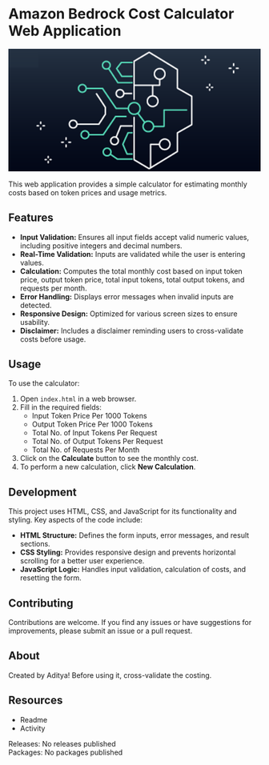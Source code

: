 # Amazon Bedrock Cost Calculator Web Application

![Calculator Preview](bedrock_cost_cal_image.png)

This web application provides a simple calculator for estimating monthly costs based on token prices and usage metrics.

## Features
- **Input Validation:** Ensures all input fields accept valid numeric values, including positive integers and decimal numbers.
- **Real-Time Validation:** Inputs are validated while the user is entering values.
- **Calculation:** Computes the total monthly cost based on input token price, output token price, total input tokens, total output tokens, and requests per month.
- **Error Handling:** Displays error messages when invalid inputs are detected.
- **Responsive Design:** Optimized for various screen sizes to ensure usability.
- **Disclaimer:** Includes a disclaimer reminding users to cross-validate costs before usage.

## Usage
To use the calculator:

1. Open `index.html` in a web browser.
2. Fill in the required fields:
   - Input Token Price Per 1000 Tokens
   - Output Token Price Per 1000 Tokens
   - Total No. of Input Tokens Per Request
   - Total No. of Output Tokens Per Request
   - Total No. of Requests Per Month
3. Click on the **Calculate** button to see the monthly cost.
4. To perform a new calculation, click **New Calculation**.

## Development
This project uses HTML, CSS, and JavaScript for its functionality and styling. Key aspects of the code include:

- **HTML Structure:** Defines the form inputs, error messages, and result sections.
- **CSS Styling:** Provides responsive design and prevents horizontal scrolling for a better user experience.
- **JavaScript Logic:** Handles input validation, calculation of costs, and resetting the form.

## Contributing
Contributions are welcome. If you find any issues or have suggestions for improvements, please submit an issue or a pull request.

## About
Created by Aditya! Before using it, cross-validate the costing.

## Resources
- Readme
- Activity


Releases: No releases published  
Packages: No packages published  
